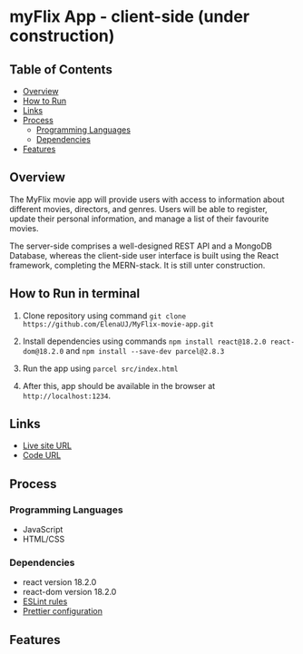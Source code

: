 # myFlix App - client-side (under construction)

## Table of Contents

- [Overview](#overview)
- [How to Run](#how-to-run)
- [Links](#links)
- [Process](#process)
  - [Programming Languages](#programming-languages)
  - [Dependencies](#dependencies)
- [Features](#features)

## Overview

The MyFlix movie app will provide users with access to information about different movies, directors, and genres. Users will be able to register, update their personal information, and manage a list of their favourite movies.

The server-side comprises a well-designed REST API and a MongoDB Database, whereas the client-side user interface is built using the React framework, completing the MERN-stack. It is still unter construction.

## How to Run in terminal

1. Clone repository using command `git clone https://github.com/ElenaUJ/MyFlix-movie-app.git`

2. Install dependencies using commands `npm install react@18.2.0 react-dom@18.2.0` and `npm install --save-dev parcel@2.8.3`

3. Run the app using `parcel src/index.html`

4. After this, app should be available in the browser at `http://localhost:1234`.

## Links

- [Live site URL]()
- [Code URL](https://github.com/ElenaUJ/myFlix-client)

## Process

### Programming Languages

- JavaScript
- HTML/CSS

### Dependencies

- react version 18.2.0
- react-dom version 18.2.0
- [ESLint rules](https://github.com/mydea/simple-pokedex-app/blob/master/.eslintrc)
- [Prettier configuration](https://stackoverflow.com/questions/55430906/prettier-single-quote-for-javascript-and-json-double-quote-for-html-sass-and-c)

## Features
